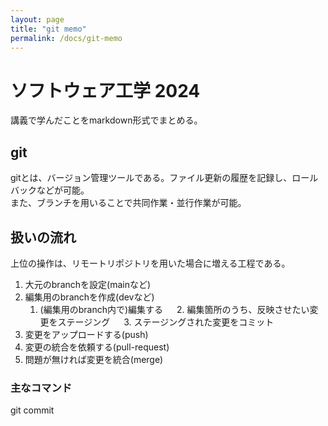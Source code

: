 ```yaml
---
layout: page
title: "git memo"
permalink: /docs/git-memo
---
```


# ソフトウェア工学 2024

講義で学んだことをmarkdown形式でまとめる。

## git
gitとは、バージョン管理ツールである。ファイル更新の履歴を記録し、ロールバックなどが可能。  
また、ブランチを用いることで共同作業・並行作業が可能。

## 扱いの流れ
上位の操作は、リモートリポジトリを用いた場合に増える工程である。
1. 大元のbranchを設定(mainなど)
2. 編集用のbranchを作成(devなど)
   1. (編集用のbranch内で)編集する
　 2. 編集箇所のうち、反映させたい変更をステージング
　 3. ステージングされた変更をコミット
3. 変更をアップロードする(push)
4. 変更の統合を依頼する(pull-request)
5. 問題が無ければ変更を統合(merge)

### 主なコマンド
git commit